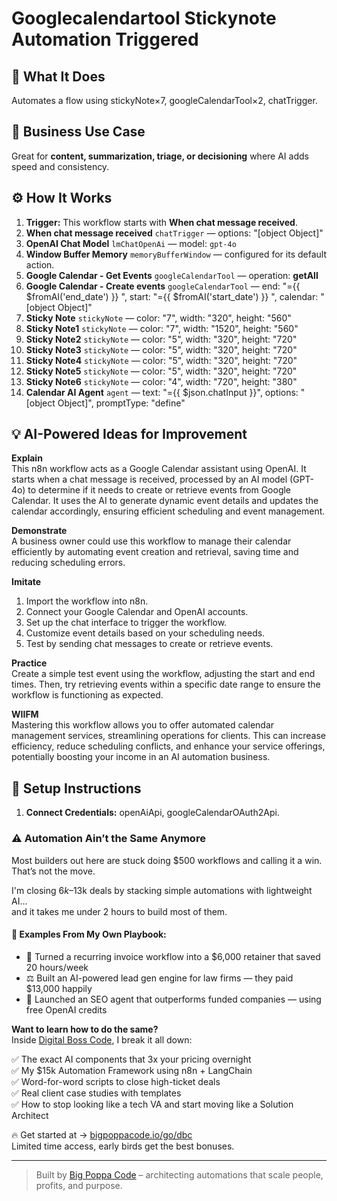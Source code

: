 # Googlecalendartool Stickynote Automation Triggered
  ## 🚀 What It Does
  Automates a flow using stickyNote×7, googleCalendarTool×2, chatTrigger.
  
  ## 💼 Business Use Case
  Great for **content, summarization, triage, or decisioning** where AI adds speed and consistency.
  
  ## ⚙️ How It Works
  1. **Trigger:** This workflow starts with **When chat message received**.
  2. **When chat message received** `chatTrigger` — options: "[object Object]"
3. **OpenAI Chat Model** `lmChatOpenAi` — model: `gpt-4o`
4. **Window Buffer Memory** `memoryBufferWindow` — configured for its default action.
5. **Google Calendar - Get Events** `googleCalendarTool` — operation: **getAll**
6. **Google Calendar - Create events** `googleCalendarTool` — end: "={{ $fromAI('end_date') }} ", start: "={{ $fromAI('start_date') }} ", calendar: "[object Object]"
7. **Sticky Note** `stickyNote` — color: "7", width: "320", height: "560"
8. **Sticky Note1** `stickyNote` — color: "7", width: "1520", height: "560"
9. **Sticky Note2** `stickyNote` — color: "5", width: "320", height: "720"
10. **Sticky Note3** `stickyNote` — color: "5", width: "320", height: "720"
11. **Sticky Note4** `stickyNote` — color: "5", width: "320", height: "720"
12. **Sticky Note5** `stickyNote` — color: "5", width: "320", height: "720"
13. **Sticky Note6** `stickyNote` — color: "4", width: "720", height: "380"
14. **Calendar AI Agent** `agent` — text: "={{ $json.chatInput }}", options: "[object Object]", promptType: "define"
  
  ## 💡 AI-Powered Ideas for Improvement
  **Explain**  
This n8n workflow acts as a Google Calendar assistant using OpenAI. It starts when a chat message is received, processed by an AI model (GPT-4o) to determine if it needs to create or retrieve events from Google Calendar. It uses the AI to generate dynamic event details and updates the calendar accordingly, ensuring efficient scheduling and event management.

**Demonstrate**  
A business owner could use this workflow to manage their calendar efficiently by automating event creation and retrieval, saving time and reducing scheduling errors.

**Imitate**  
1. Import the workflow into n8n.  
2. Connect your Google Calendar and OpenAI accounts.  
3. Set up the chat interface to trigger the workflow.  
4. Customize event details based on your scheduling needs.  
5. Test by sending chat messages to create or retrieve events.

**Practice**  
Create a simple test event using the workflow, adjusting the start and end times. Then, try retrieving events within a specific date range to ensure the workflow is functioning as expected.

**WIIFM**  
Mastering this workflow allows you to offer automated calendar management services, streamlining operations for clients. This can increase efficiency, reduce scheduling conflicts, and enhance your service offerings, potentially boosting your income in an AI automation business.
  
  ## 🔧 Setup Instructions
  1. **Connect Credentials:** openAiApi, googleCalendarOAuth2Api.
  
### ⚠️ Automation Ain’t the Same Anymore

Most builders out here are stuck doing $500 workflows and calling it a win.  
That’s not the move.  

I'm closing $6k–$13k deals by stacking simple automations with lightweight AI...  
and it takes me under 2 hours to build most of them.

#### 🧠 Examples From My Own Playbook:
- 🔁 Turned a recurring invoice workflow into a $6,000 retainer that saved 20 hours/week  
- ⚖️ Built an AI-powered lead gen engine for law firms — they paid $13,000 happily  
- 🚀 Launched an SEO agent that outperforms funded companies — using free OpenAI credits  

**Want to learn how to do the same?**  
Inside [Digital Boss Code](https://bigpoppacode.io/go/dbc), I break it all down:

✅ The exact AI components that 3x your pricing overnight  
✅ My $15k Automation Framework using n8n + LangChain  
✅ Word-for-word scripts to close high-ticket deals  
✅ Real client case studies with templates  
✅ How to stop looking like a tech VA and start moving like a Solution Architect  

🔥 Get started at → [bigpoppacode.io/go/dbc](https://bigpoppacode.io/go/dbc)  
Limited time access, early birds get the best bonuses.

---
> Built by [Big Poppa Code](https://bigpoppacode.io) – architecting automations that scale people, profits, and purpose.
  